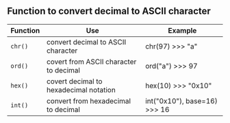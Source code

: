 ## Function to convert decimal to ASCII character

| Function | Use 		| Example |
| -------- | --- 		| ------- |
| `chr()`	   | convert decimal to ASCII character | chr(97) >>> "a" |
| `ord()`    | covert from ASCII character to decimal | ord("a") >>> 97
| `hex()`	   | covert decimal to hexadecimal notation | hex(10) >>> "0x10" |
| `int()`    | convert from hexadecimal to decimal | int("0x10"), base=16) >>> 16 |

